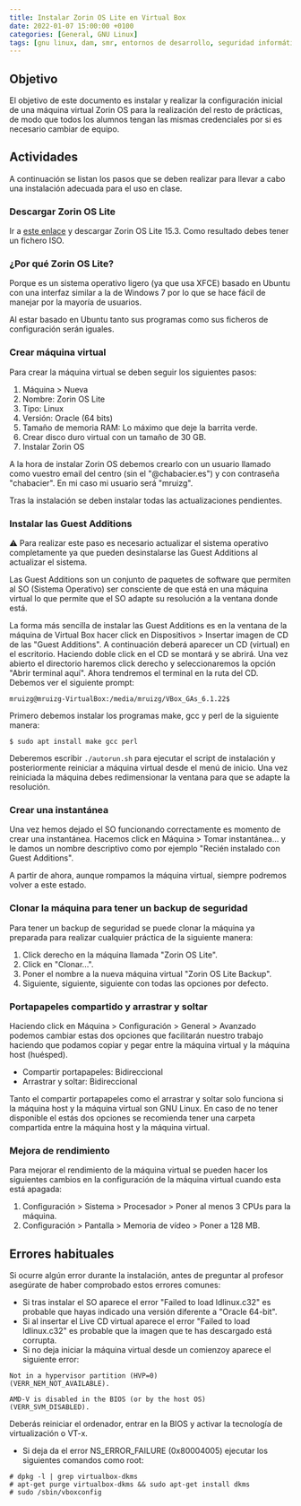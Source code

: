 ```yaml
---
title: Instalar Zorin OS Lite en Virtual Box
date: 2022-01-07 15:00:00 +0100
categories: [General, GNU Linux]
tags: [gnu linux, dam, smr, entornos de desarrollo, seguridad informática, servicios en red, redes locales, virtual box, zorin, ubuntu, tutorial]
---
```




## Objetivo

El objetivo de este documento es instalar y realizar la configuración inicial de una máquina virtual Zorin OS para la realización del resto de prácticas, de modo que todos los alumnos tengan las mismas credenciales por si es necesario cambiar de equipo.

## Actividades

A continuación se listan los pasos que se deben realizar para llevar a cabo una instalación adecuada para el uso en clase.

### Descargar Zorin OS Lite 

Ir a [este enlace](https://zorin.com/os/download/) y descargar Zorin OS Lite 15.3. Como resultado debes tener un fichero ISO.

### ¿Por qué Zorin OS Lite?

Porque es un sistema operativo ligero (ya que usa XFCE) basado en Ubuntu con una interfaz similar a la de Windows 7 por lo que se hace fácil de manejar por la mayoría de usuarios. 

Al estar basado en Ubuntu tanto sus programas como sus ficheros de configuración serán iguales.

### Crear máquina virtual

Para crear la máquina virtual se deben seguir los siguientes pasos:

1. Máquina > Nueva
2. Nombre: Zorin OS Lite
3. Tipo: Linux
4. Versión: Oracle (64 bits)
5. Tamaño de memoria RAM: Lo máximo que deje la barrita verde.
6. Crear disco duro virtual con un tamaño de 30 GB.
4. Instalar Zorin OS

A la hora de instalar Zorin OS debemos crearlo con un usuario llamado como vuestro email del centro (sin el "@chabacier.es") y con contraseña "chabacier". En mi caso mi usuario será "mruizg".

Tras la instalación se deben instalar todas las actualizaciones pendientes.

### Instalar las Guest Additions

⚠️ Para realizar este paso es necesario actualizar el sistema operativo completamente ya que pueden desinstalarse las Guest Additions al actualizar el sistema.

Las Guest Additions son un conjunto de paquetes de software que permiten al SO (Sistema Operativo) ser consciente de que está en una máquina virtual lo que permite que el SO adapte su resolución a la ventana donde está.

La forma más sencilla de instalar las Guest Additions es en la ventana de la máquina de Virtual Box hacer click en Dispositivos > Insertar imagen de CD de las "Guest Additions". A continuación deberá aparecer un CD (virtual) en el escritorio. Haciendo doble click en el CD se montará y se abrirá.
Una vez abierto el directorio haremos click derecho y seleccionaremos la opción "Abrir terminal aquí". Ahora tendremos el terminal en la ruta del CD. Debemos ver el siguiente prompt:

```console
mruizg@mruizg-VirtualBox:/media/mruizg/VBox_GAs_6.1.22$
```

Primero debemos instalar los programas make, gcc y perl de la siguiente manera:

```console
$ sudo apt install make gcc perl
```

Deberemos escribir `./autorun.sh` para ejecutar el script de instalación y posteriormente reiniciar a máquina virtual desde el menú de inicio. Una vez reiniciada la máquina debes redimensionar la ventana para que se adapte la resolución.

### Crear una instantánea

Una vez hemos dejado el SO funcionando correctamente es momento de crear una instantánea. Hacemos click en Máquina > Tomar instantánea... y le damos un nombre descriptivo como por ejemplo "Recién instalado con Guest Additions".

A partir de ahora, aunque rompamos la máquina virtual, siempre podremos volver a este estado.

### Clonar la máquina para tener un backup de seguridad

Para tener un backup de seguridad se puede clonar la máquina ya preparada para realizar cualquier práctica de la siguiente manera:

1. Click derecho en la máquina llamada "Zorin OS Lite".
2. Click en "Clonar...".
3. Poner el nombre a la nueva máquina virtual "Zorin OS Lite Backup".
4. Siguiente, siguiente, siguiente con todas las opciones por defecto.

### Portapapeles compartido y arrastrar y soltar

Haciendo click en Máquina > Configuración > General > Avanzado podemos cambiar estas dos opciones que facilitarán nuestro trabajo haciendo que podamos copiar y pegar entre la máquina virtual y la máquina host (huésped).

- Compartir portapapeles: Bidireccional
- Arrastrar y soltar: Bidireccional

Tanto el compartir portapapeles como el arrastrar y soltar solo funciona si la máquina host y la máquina virtual son GNU Linux. En caso de no tener disponible el estás dos opciones se recomienda tener una carpeta compartida entre la máquina host y la máquina virtual.

### Mejora de rendimiento

Para mejorar el rendimiento de la máquina virtual se pueden hacer los siguientes cambios en la configuración de la máquina virtual cuando esta está apagada:

1. Configuración > Sistema > Procesador > Poner al menos 3 CPUs para la máquina.
2. Configuración > Pantalla > Memoria de vídeo > Poner a 128 MB.
 
## Errores habituales

Si ocurre algún error durante la instalación, antes de preguntar al profesor asegúrate de haber comprobado estos errores comunes:

- Si tras instalar el SO aparece el error "Failed to load ldlinux.c32" es probable que hayas indicado una versión diferente a "Oracle 64-bit".
- Si al insertar el Live CD virtual aparece el error "Failed to load ldlinux.c32" es probable que la imagen que te has descargado está corrupta.
- Si no deja iniciar la máquina virtual desde un comienzoy aparece el siguiente error:

```plaintext
Not in a hypervisor partition (HVP=0)
(VERR_NEM_NOT_AVAILABLE).

AMD-V is disabled in the BIOS (or by the host OS)
(VERR_SVM_DISABLED).
```

Deberás reiniciar el ordenador, entrar en la BIOS y activar la tecnología de virtualización o VT-x.

- Si deja da el error NS_ERROR_FAILURE (0x80004005) ejecutar los siguientes comandos como root:

```console
# dpkg -l | grep virtualbox-dkms
# apt-get purge virtualbox-dkms && sudo apt-get install dkms
# sudo /sbin/vboxconfig
```
